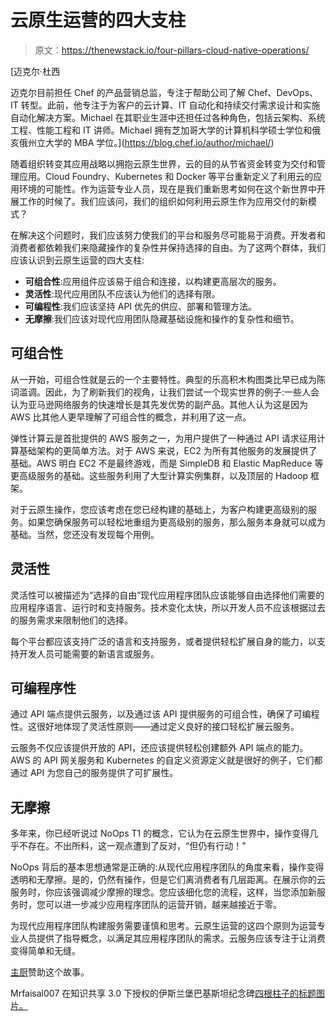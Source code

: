 # 云原生运营的四大支柱

> 原文：<https://thenewstack.io/four-pillars-cloud-native-operations/>

[](https://blog.chef.io/author/michael/)

 [迈克尔·杜西

迈克尔目前担任 Chef 的产品营销总监，专注于帮助公司了解 Chef、DevOps、IT 转型。此前，他专注于为客户的云计算、IT 自动化和持续交付需求设计和实施自动化解决方案。Michael 在其职业生涯中还担任过各种角色，包括云架构、系统工程、性能工程和 IT 讲师。Michael 拥有芝加哥大学的计算机科学硕士学位和俄亥俄州立大学的 MBA 学位。](https://blog.chef.io/author/michael/) [](https://blog.chef.io/author/michael/)

随着组织转变其应用战略以拥抱云原生世界，云的目的从节省资金转变为交付和管理应用。Cloud Foundry、Kubernetes 和 Docker 等平台重新定义了利用云的应用环境的可能性。作为运营专业人员，现在是我们重新思考如何在这个新世界中开展工作的时候了。我们应该问，我们的组织如何利用云原生作为应用交付的新模式？

在解决这个问题时，我们应该努力使我们的平台和服务尽可能易于消费。开发者和消费者都依赖我们来隐藏操作的复杂性并保持选择的自由。为了这两个群体，我们应该认识到云原生运营的四大支柱:

*   **可组合性**:应用组件应该易于组合和连接，以构建更高层次的服务。
*   **灵活性**:现代应用团队不应该认为他们的选择有限。
*   **可编程性**:我们应该坚持 API 优先的供应、部署和管理方法。
*   **无摩擦**:我们应该对现代应用团队隐藏基础设施和操作的复杂性和细节。

## 可组合性

从一开始，可组合性就是云的一个主要特性。典型的乐高积木构图类比早已成为陈词滥调。因此，为了刷新我们的视角，让我们尝试一个现实世界的例子:一些人会认为亚马逊网络服务的快速增长是其先发优势的副产品。其他人认为这是因为 AWS 比其他人更早理解了可组合性的概念，并利用了这一点。

弹性计算云是首批提供的 AWS 服务之一，为用户提供了一种通过 API 请求征用计算基础架构的更简单方法。对于 AWS 来说，EC2 为所有其他服务的发展提供了基础。AWS 明白 EC2 不是最终游戏，而是 SimpleDB 和 Elastic MapReduce 等更高级服务的基础。这些服务利用了大型计算实例集群，以及顶层的 Hadoop 框架。

对于云原生操作，您应该考虑在您已经构建的基础上，为客户构建更高级别的服务。如果您确保服务可以轻松地重组为更高级别的服务，那么服务本身就可以成为基础。当然，您还没有发现每个用例。

## 灵活性

灵活性可以被描述为“选择的自由”现代应用程序团队应该能够自由选择他们需要的应用程序语言、运行时和支持服务。技术变化太快，所以开发人员不应该根据过去的服务需求来限制他们的选择。

每个平台都应该支持广泛的语言和支持服务，或者提供轻松扩展自身的能力，以支持开发人员可能需要的新语言或服务。

## 可编程序性

通过 API 端点提供云服务，以及通过该 API 提供服务的可组合性，确保了可编程性。这很好地体现了灵活性原则——通过定义良好的接口轻松扩展云服务。

云服务不仅应该提供开放的 API，还应该提供轻松创建额外 API 端点的能力。AWS 的 API 网关服务和 Kubernetes 的自定义资源定义就是很好的例子，它们都通过 API 为您自己的服务提供了可扩展性。

## 无摩擦

多年来，你已经听说过 NoOps T1 的概念，它认为在云原生世界中，操作变得几乎不存在。不出所料，这一观点遭到了反对，“但仍有行动！”

NoOps 背后的基本思想通常是正确的:从现代应用程序团队的角度来看，操作变得透明和无摩擦。是的，仍然有操作，但是它们离消费者有几层距离。在展示你的云服务时，你应该强调减少摩擦的理念。您应该细化您的流程，这样，当您添加新服务时，您可以进一步减少应用程序团队的运营开销，越来越接近于零。

为现代应用程序团队构建服务需要谨慎和思考。云原生运营的这四个原则为运营专业人员提供了指导概念，以满足其应用程序团队的需求。云服务应该专注于让消费变得简单和无缝。

[主厨](https://www.chef.io/)赞助这个故事。

Mrfaisal007 在知识共享 3.0 下授权的伊斯兰堡巴基斯坦纪念碑[四根柱子的标题图片。](https://commons.wikimedia.org/wiki/File:4_Pillars_at_the_Pakistan_Monument_in_Islamabad.jpg)

<svg xmlns:xlink="http://www.w3.org/1999/xlink" viewBox="0 0 68 31" version="1.1"><title>Group</title> <desc>Created with Sketch.</desc></svg>